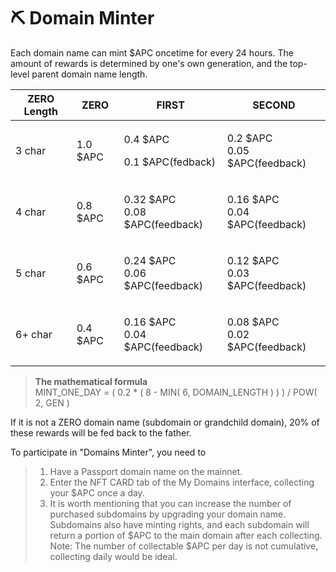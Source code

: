 # ⛏ Domain Minter

Each domain name can mint $APC oncetime for every 24 hours. The amount of rewards is determined by one's own generation, and the top-level parent domain name length.

| ZERO Length | ZERO     | FIRST                                    | SECOND                                  |
| ----------- | -------- | ---------------------------------------- | --------------------------------------- |
| 3 char      | 1.0 $APC | <p>0.4 $APC </p><p>0.1 $APC(fedback)</p> | <p>0.2 $APC<br>0.05 $APC(feedback)</p>  |
| 4 char      | 0.8 $APC | <p>0.32 $APC<br>0.08 $APC(feedback)</p>  | <p>0.16 $APC<br>0.04 $APC(feedback)</p> |
| 5 char      | 0.6 $APC | <p>0.24 $APC<br>0.06 $APC(feedback)</p>  | <p>0.12 $APC<br>0.03 $APC(feedback)</p> |
| 6+ char     | 0.4 $APC | <p>0.16 $APC<br>0.04 $APC(feedback)</p>  | <p>0.08 $APC<br>0.02 $APC(feedback)</p> |



> **The mathematical formula**\
> MINT\_ONE\_DAY = ( 0.2 \* ( 8 - MIN( 6, DOMAIN\_LENGTH ) ) ) / POW( 2, GEN )

If it is not a ZERO domain name (subdomain or grandchild domain), 20% of these rewards will be fed back to the father.

To participate in "Domains Minter", you need to

> 1. Have a Passport domain name on the mainnet.
> 2. Enter the NFT CARD tab of the My Domains interface, collecting your $APC once a day.
> 3. It is worth mentioning that you can increase the number of purchased subdomains by upgrading your domain name. Subdomains also have minting rights, and each subdomain will return a portion of $APC to the main domain after each collecting. Note: The number of collectable $APC per day is not cumulative, collecting daily would be ideal.

